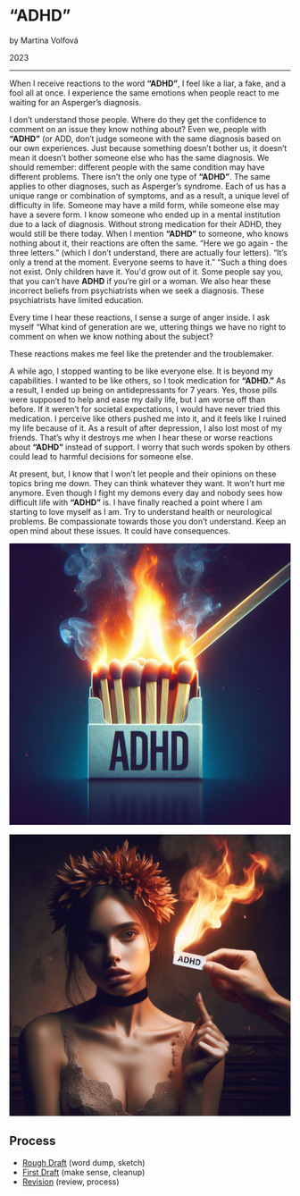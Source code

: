 # “ADHD”

by Martina Volfová

2023

- - -

When I receive reactions to the word **“ADHD”**, I feel like a liar, a fake, and a fool all at once. I experience the same emotions when people react to me waiting for an Asperger’s diagnosis.

I don’t understand those people. Where do they get the confidence to comment on an issue they know nothing about? Even we, people with **“ADHD”** (or ADD, don’t judge someone with the same diagnosis based on our own experiences. Just because something doesn’t bother us, it doesn’t mean it doesn’t bother someone else who has the same diagnosis. We should remember: different people with the same condition may have different problems. There isn’t the only one type of **“ADHD”**. The same applies to other diagnoses, such as Asperger’s syndrome. Each of us has a unique range or combination of symptoms, and as a result, a unique level of difficulty in life. Someone may have a mild form, while someone else may have a severe form. I know someone who ended up in a mental institution due to a lack of diagnosis. Without strong medication for their ADHD, they would still be there today. When I mention **“ADHD”** to someone, who knows nothing about it, their reactions are often the same. “Here we go again - the three letters.” (which I don’t understand, there are actually four letters). “It’s only a trend at the moment. Everyone seems to have it.” “Such a thing does not exist. Only children have it. You'd grow out of it. Some people say you, that you can’t have **ADHD** if you’re girl or a woman. We also hear these incorrect beliefs from psychiatrists when we seek a diagnosis. These psychiatrists have limited education.

Every time I hear these reactions, I sense a surge of anger inside. I ask myself “What kind of generation are we, uttering things we have no right to comment on when we know nothing about the subject?

These reactions makes me feel like the pretender and the troublemaker.

A while ago, I stopped wanting to be like everyone else. It is beyond my capabilities. I wanted to be like others, so I took medication for **“ADHD.”** As a result, I ended up being on antidepressants for 7 years. Yes, those pills were supposed to help and ease my daily life, but I am worse off than before. If it weren’t for societal expectations, I would have never tried this medication. I perceive like others pushed me into it, and it feels like I ruined my life because of it. As a result of after depression, I also lost most of my friends. That’s why it destroys me when I hear these or worse reactions about **“ADHD”** instead of support. I worry that such words spoken by others could lead to harmful decisions for someone else.

At present, but, I know that I won’t let people and their opinions on these topics bring me down. They can think whatever they want. It won’t hurt me anymore. Even though I fight my demons every day and nobody sees how difficult life with **“ADHD”** is. I have finally reached a point where I am starting to love myself as I am. Try to understand health or neurological problems. Be compassionate towards those you don’t understand. Keep an open mind about these issues. It could have consequences.



![AI IMAGE, what I created](img/ADHD.jpg)


![AI IMAGE, what I created](img/ADD.jpg)

## Process

- [Rough Draft](rough-draft.md) (word dump, sketch)
- [First Draft](first-draft.md) (make sense, cleanup)
- [Revision](revision.md) (review, process)

